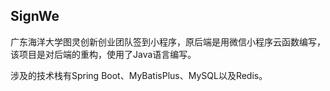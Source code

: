 ## SignWe
广东海洋大学图灵创新创业团队签到小程序，原后端是用微信小程序云函数编写，该项目是对后端的重构，使用了Java语言编写。


涉及的技术栈有Spring Boot、MyBatisPlus、MySQL以及Redis。
